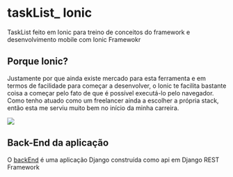 # taskList_ Ionic
TaskList feito em Ionic para treino de conceitos do framework e desenvolvimento mobile com Ionic Framewokr

## Porque Ionic?

Justamente por que ainda existe mercado para esta ferramenta e em termos de facilidade para começar a desenvolver, o Ionic te facilita bastante coisa a começar pelo fato de que é possível executá-lo pelo navegador.
Como tenho atuado como um freelancer ainda a escolher a própria stack, então esta me serviu muito bem no início da minha carreira.




<img src="https://upload.wikimedia.org/wikipedia/commons/d/d1/Ionic_Logo.svg">

## Back-End da aplicação

O [backEnd](https://github.com/PGabriel-MB/taskList_djangoBackend) é uma aplicação Django construída como api em Django REST Framework
